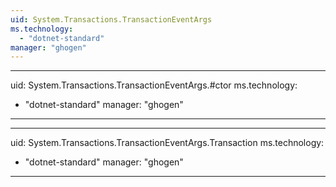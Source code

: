 ```yaml
---
uid: System.Transactions.TransactionEventArgs
ms.technology: 
  - "dotnet-standard"
manager: "ghogen"
---
```


---
uid: System.Transactions.TransactionEventArgs.#ctor
ms.technology: 
  - "dotnet-standard"
manager: "ghogen"
---

---
uid: System.Transactions.TransactionEventArgs.Transaction
ms.technology: 
  - "dotnet-standard"
manager: "ghogen"
---
